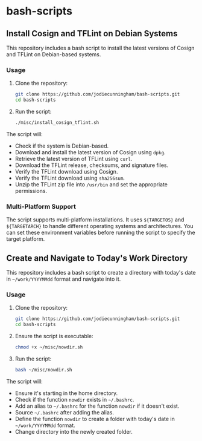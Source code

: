 # bash-scripts

## Install Cosign and TFLint on Debian Systems

This repository includes a bash script to install the latest versions of Cosign and TFLint on Debian-based systems.

### Usage

1. Clone the repository:
   ```sh
   git clone https://github.com/jodiecunningham/bash-scripts.git
   cd bash-scripts
   ```

2. Run the script:
   ```sh
   ./misc/install_cosign_tflint.sh
   ```

The script will:
- Check if the system is Debian-based.
- Download and install the latest version of Cosign using `dpkg`.
- Retrieve the latest version of TFLint using `curl`.
- Download the TFLint release, checksums, and signature files.
- Verify the TFLint download using Cosign.
- Verify the TFLint download using `sha256sum`.
- Unzip the TFLint zip file into `/usr/bin` and set the appropriate permissions.

### Multi-Platform Support

The script supports multi-platform installations. It uses `${TARGETOS}` and `${TARGETARCH}` to handle different operating systems and architectures. You can set these environment variables before running the script to specify the target platform.

## Create and Navigate to Today's Work Directory

This repository includes a bash script to create a directory with today's date in `~/work/YYYYMMdd` format and navigate into it.

### Usage

1. Clone the repository:
   ```sh
   git clone https://github.com/jodiecunningham/bash-scripts.git
   cd bash-scripts
   ```

2. Ensure the script is executable:
   ```sh
   chmod +x ~/misc/nowdir.sh
   ```

3. Run the script:
   ```sh
   bash ~/misc/nowdir.sh
   ```

The script will:
- Ensure it's starting in the home directory.
- Check if the function `nowdir` exists in `~/.bashrc`.
- Add an alias to `~/.bashrc` for the function `nowdir` if it doesn't exist.
- Source `~/.bashrc` after adding the alias.
- Define the function `nowdir` to create a folder with today's date in `~/work/YYYYMMdd` format.
- Change directory into the newly created folder.
